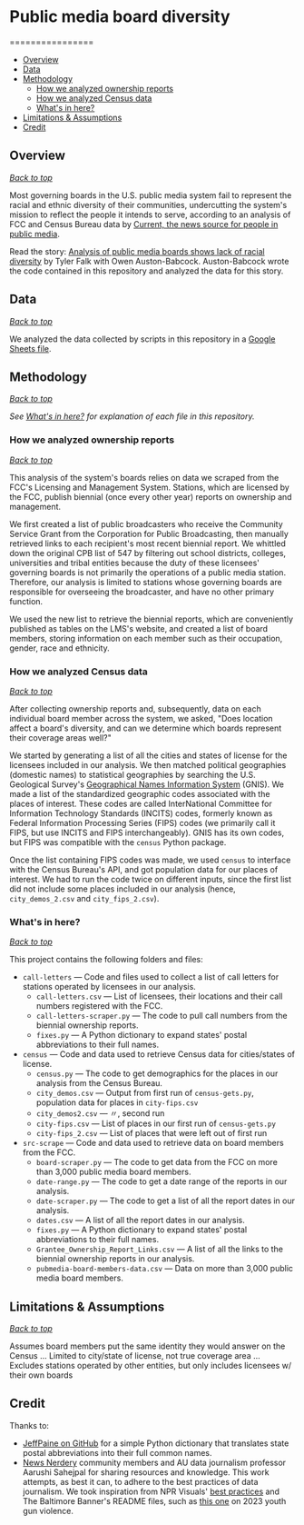 # Public media board diversity

================
* [Overview](#overview)
* [Data](#data)
* [Methodology](#methodology)
  * [How we analyzed ownership reports](#how-we-analyzed-ownership-reports)
  * [How we analyzed Census data](#how-we-analyzed-census-data)
  * [What's in here?](#whats-in-here)
* [Limitations & Assumptions](#limitations--assumptions)
* [Credit](#credit)

## Overview
*[Back to top](#public-media-board-diversity)*

Most governing boards in the U.S. public media system fail to represent the racial and ethnic diversity of their
communities, undercutting the system's mission to reflect the people it intends to serve, according to an analysis of
FCC and Census Bureau data by [Current, the news source for people in public media](https://current.org/).

Read the story: [Analysis of public media boards shows lack of racial diversity]() by
Tyler Falk with Owen Auston-Babcock. Auston-Babcock wrote the code contained in this repository and analyzed the
data for this story.

## Data
*[Back to top](#public-media-board-diversity)*

We analyzed the data collected by scripts in this repository in a [Google Sheets file](https://docs.google.com/spreadsheets/d/1ej5esVtmqLXqRsy53mqockGRxzLd78jiUca_CHZBaKI/edit?usp=sharing).

## Methodology
*[Back to top](#public-media-board-diversity)*

*See [What's in here?](#whats-in-here) for explanation of each file in this repository.*

### How we analyzed ownership reports
*[Back to top](#public-media-board-diversity)*

This analysis of the system's boards relies on data we scraped from the FCC's Licensing and Management System. Stations,
which are licensed by the FCC, publish biennial (once every other year) reports on ownership and management.

We first created a list of public broadcasters who receive the Community Service Grant from the Corporation for Public
Broadcasting, then manually retrieved links to each recipient's most recent biennial report. We whittled down the
original CPB list of 547 by filtering out school districts, colleges, universities and tribal entities because the 
duty of these licensees' governing boards is not primarily the operations of a public media station. Therefore, our 
analysis is limited to stations whose governing boards are responsible for overseeing the broadcaster, and have no
other primary function. 

We used the new list to retrieve the biennial reports, which are conveniently published as tables on the LMS's website, 
and created a list of board members, storing information on each member such as their occupation, gender, race and
ethnicity.

### How we analyzed Census data
*[Back to top](#public-media-board-diversity)*

After collecting ownership reports and, subsequently, data on each individual board member across the system, we asked,
"Does location affect a board's diversity, and can we determine which boards represent their coverage areas well?"

We started by generating a list of all the cities and states of license for the licensees included in our analysis. We
then matched political geographies (domestic names) to statistical geographies by searching the U.S. Geological Survey's 
[Geographical Names Information System](https://www.usgs.gov/tools/geographic-names-information-system-gnis) (GNIS). We 
made a list of the standardized geographic codes associated with the places of interest. These codes are called InterNational 
Committee for Information Technology Standards (INCITS) codes, formerly known as Federal Information Processing 
Series (FIPS) codes (we primarily call it FIPS, but use INCITS and FIPS interchangeably). GNIS has its own codes, but
FIPS was compatible with the `census` Python package.

Once the list containing FIPS codes was made, we used `census` to interface with the Census Bureau's API, and got
population data for our places of interest. We had to run the code twice on different inputs, since the first list did 
not include some places included in our analysis (hence, `city_demos_2.csv` and `city_fips_2.csv`).

### What's in here?
*[Back to top](#public-media-board-diversity)*

This project contains the following folders and files:
* `call-letters` — Code and files used to collect a list of call letters for stations operated by licensees in our analysis.
  * `call-letters.csv` — List of licensees, their locations and their call numbers registered with the FCC.
  * `call-letters-scraper.py` — The code to pull call numbers from the biennial ownership reports.
  * `fixes.py` — A Python dictionary to expand states' postal abbreviations to their full names.
* `census` — Code and data used to retrieve Census data for cities/states of license.
  * `census.py` — The code to get demographics for the places in our analysis from the Census Bureau.
  * `city_demos.csv` — Output from first run of `census-gets.py`, population data for places in `city-fips.csv`
  * `city_demos2.csv` — 〃, second run
  * `city-fips.csv` — List of places in our first run of `census-gets.py`
  * `city-fips_2.csv` — List of places that were left out of first run
* `src-scrape` — Code and data used to retrieve data on board members from the FCC.
  * `board-scraper.py` — The code to get data from the FCC on more than 3,000 public media board members.
  * `date-range.py` — The code to get a date range of the reports in our analysis.
  * `date-scraper.py` — The code to get a list of all the report dates in our analysis.
  * `dates.csv` — A list of all the report dates in our analysis.
  * `fixes.py` — A Python dictionary to expand states' postal abbreviations to their full names.
  * `Grantee_Ownership_Report_Links.csv` — A list of all the links to the biennial ownership reports in our analysis.
  * `pubmedia-board-members-data.csv` — Data on more than 3,000 public media board members.

## Limitations & Assumptions
*[Back to top](#public-media-board-diversity)*

Assumes board members put the same identity they would answer on the Census ... Limited to city/state of license, not
true coverage area ... Excludes stations operated by other entities, but only includes licensees w/ their own boards

## Credit

Thanks to:
* [JeffPaine on GitHub](https://gist.github.com/JeffPaine/3083347) for a simple Python dictionary that translates state postal abbreviations into their full common names.
* [News Nerdery](https://newsnerdery.org/) community members and AU data journalism professor Aarushi Sahejpal for
sharing resources and knowledge. This work attempts, as best it can, to adhere to the best practices of data journalism.
We took inspiration from NPR Visuals' [best practices](https://github.com/nprapps/bestpractices) and The Baltimore
Banner's README files, such as [this one](https://github.com/The-Baltimore-Banner/youth-gun-violence) on 2023 youth gun
violence.